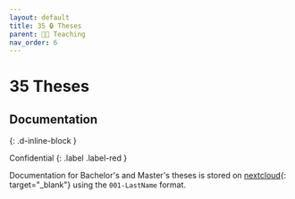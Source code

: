 ```yaml
---
layout: default
title: 35 🔒 Theses
parent: 🧑‍🏫 Teaching
nav_order: 6
---
```


# 35 Theses

## Documentation
{: .d-inline-block }

Confidential
{: .label .label-red }

Documentation for Bachelor's and Master's theses is stored on [nextcloud](https://nc-2272638881871040784.nextcloud-ionos.com/index.php/apps/files/?dir=/30-30-teaching/35_theses&fileid=124){: target="_blank"} using the `001-LastName` format.
